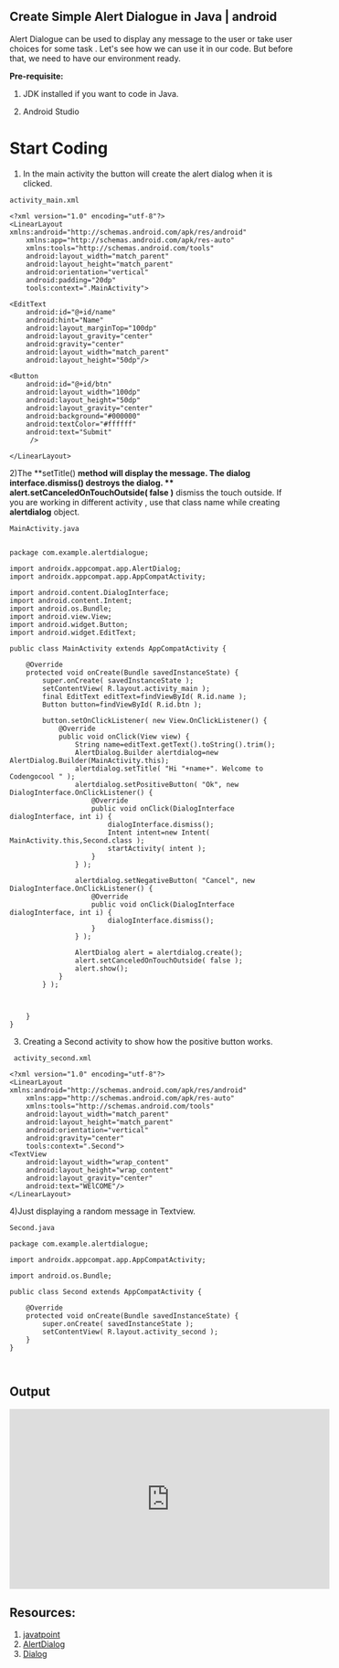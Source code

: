 ## Create Simple Alert Dialogue in Java | android

Alert Dialogue can be used to display any message to the user or take user choices for some task . 
Let's see how we can use it in our code. But before that, we need to have our environment ready.

**Pre-requisite:**

1. JDK installed if you want to code in Java.

2. Android Studio

# Start Coding
1) In the main activity the button will create the alert dialog when it is clicked.

``` activity_main.xml ```


```
<?xml version="1.0" encoding="utf-8"?>
<LinearLayout xmlns:android="http://schemas.android.com/apk/res/android"
    xmlns:app="http://schemas.android.com/apk/res-auto"
    xmlns:tools="http://schemas.android.com/tools"
    android:layout_width="match_parent"
    android:layout_height="match_parent"
    android:orientation="vertical"
    android:padding="20dp"
    tools:context=".MainActivity">

<EditText
    android:id="@+id/name"
    android:hint="Name"
    android:layout_marginTop="100dp"
    android:layout_gravity="center"
    android:gravity="center"
    android:layout_width="match_parent"
    android:layout_height="50dp"/>

<Button
    android:id="@+id/btn"
    android:layout_width="100dp"
    android:layout_height="50dp"
    android:layout_gravity="center"
    android:background="#000000"
    android:textColor="#ffffff"
    android:text="Submit"
     />

</LinearLayout>

``` 
 
2)The **setTitle() **method will display the message. The   dialog **interface.dismiss()** destroys the dialog. ** alert.setCanceledOnTouchOutside( false )** dismiss the touch outside. If you are working in different activity , use that class name while creating **alertdialog** object.


``` MainActivity.java ```



```

package com.example.alertdialogue;

import androidx.appcompat.app.AlertDialog;
import androidx.appcompat.app.AppCompatActivity;

import android.content.DialogInterface;
import android.content.Intent;
import android.os.Bundle;
import android.view.View;
import android.widget.Button;
import android.widget.EditText;

public class MainActivity extends AppCompatActivity {

    @Override
    protected void onCreate(Bundle savedInstanceState) {
        super.onCreate( savedInstanceState );
        setContentView( R.layout.activity_main );
        final EditText editText=findViewById( R.id.name );
        Button button=findViewById( R.id.btn );

        button.setOnClickListener( new View.OnClickListener() {
            @Override
            public void onClick(View view) {
                String name=editText.getText().toString().trim();
                AlertDialog.Builder alertdialog=new AlertDialog.Builder(MainActivity.this);
                alertdialog.setTitle( "Hi "+name+". Welcome to Codengocool " );
                alertdialog.setPositiveButton( "Ok", new DialogInterface.OnClickListener() {
                    @Override
                    public void onClick(DialogInterface dialogInterface, int i) {
                        dialogInterface.dismiss();
                        Intent intent=new Intent( MainActivity.this,Second.class );
                        startActivity( intent );
                    }
                } );

                alertdialog.setNegativeButton( "Cancel", new DialogInterface.OnClickListener() {
                    @Override
                    public void onClick(DialogInterface dialogInterface, int i) {
                        dialogInterface.dismiss();
                    }
                } );

                AlertDialog alert = alertdialog.create();
                alert.setCanceledOnTouchOutside( false );
                alert.show();
            }
        } );



    }
}

``` 

3) Creating a Second activity to show how the positive button works.


```  activity_second.xml ``` 


```
<?xml version="1.0" encoding="utf-8"?>
<LinearLayout xmlns:android="http://schemas.android.com/apk/res/android"
    xmlns:app="http://schemas.android.com/apk/res-auto"
    xmlns:tools="http://schemas.android.com/tools"
    android:layout_width="match_parent"
    android:layout_height="match_parent"
    android:orientation="vertical"
    android:gravity="center"
    tools:context=".Second">
<TextView
    android:layout_width="wrap_content"
    android:layout_height="wrap_content"
    android:layout_gravity="center"
    android:text="WElCOME"/>
</LinearLayout>

``` 


4)Just displaying a random message in Textview.

``` Second.java ``` 

 
```
package com.example.alertdialogue;

import androidx.appcompat.app.AppCompatActivity;

import android.os.Bundle;

public class Second extends AppCompatActivity {

    @Override
    protected void onCreate(Bundle savedInstanceState) {
        super.onCreate( savedInstanceState );
        setContentView( R.layout.activity_second );
    }
}



``` 

 
 ## Output   

<iframe width="560" height="315" src="https://www.youtube.com/embed/YDlSMBchQWc" title="YouTube video player" frameborder="0" allow="accelerometer; autoplay; clipboard-write; encrypted-media; gyroscope; picture-in-picture" allowfullscreen></iframe>

  
## Resources:

1.   [javatpoint](https://www.javatpoint.com/android-alert-dialog-example) 
2. [AlertDialog](https://developer.android.com/reference/android/app/AlertDialog)
3. [Dialog](https://developer.android.com/guide/topics/ui/dialogs) 